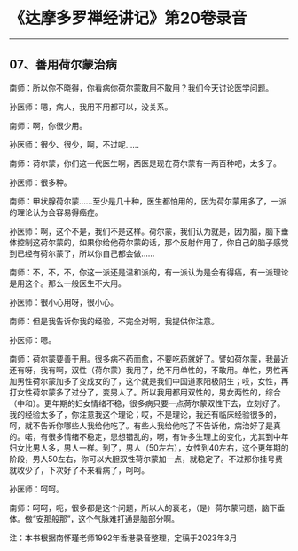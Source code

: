 # 《达摩多罗禅经讲记》第20卷录音

------

## 07、善用荷尔蒙治病

南师：所以你不晓得，你看病你荷尔蒙敢用不敢用？我们今天讨论医学问题。

孙医师：嗯，病人，我用不用都可以，没关系。

南师：啊，你很少用。

孙医师：很少、很少，啊，不过呢……

南师：荷尔蒙，你们这一代医生啊，西医是现在荷尔蒙有一两百种吧，太多了。

孙医师：很多种。

南师：甲状腺荷尔蒙……至少是几十种，医生都怕用的，因为荷尔蒙用多了，一派的理论认为会容易得癌症。

孙医师：啊，这个不是，我们不是这样。荷尔蒙，我们认为就是，因为脑，脑下垂体控制这荷尔蒙的，如果你给他荷尔蒙的话，那个反射作用了，你自己的脑子感觉到已经有荷尔蒙了，所以你自己都会做……

南师：不，不，不，你这一派还是温和派的，有一派认为是会有得癌，有一派理论是用这个。那么一般医生不大用。

孙医师：很小心用呀，很小心。

南师：但是我告诉你我的经验，不完全对啊，我提供你注意。

孙医师：嗯。

南师：荷尔蒙要善于用。很多病不药而愈，不要吃药就好了。譬如荷尔蒙，我最近还有呀，我有啊，双性（荷尔蒙）我用了，绝不用单性的，不敢用。单性，男性再加男性荷尔蒙加多了变成女的了，这个就是我们中国道家阳极阴生；哎，女性，再打女性荷尔蒙多了过分了，变男人了。所以我用都用双性的，男女两性的，综合（中和）。更年期的妇女情绪不稳，很多病只要一点荷尔蒙双性下去，立刻好了。我的经验太多了，你注意我这个理论；哎，不是理论，我还有临床经验很多的，呵，就不告诉你哪些人我给他吃了。有些人我给他吃了不告诉他，病治好了是真的。喏，有很多情绪不稳定，思想错乱的，啊，有许多生理上的变化，尤其到中年妇女比男人多，男人一样。到了，男人（50左右），女性到40左右，这个更年期的阶段，男人50左右，你可以大胆双性荷尔蒙加一点，就稳定了。不过那你挂号费就收少了，下次好了不来看病了，呵呵。

孙医师：呵呵。

南师：呵呵，呃，很多都是这个问题，所以人的衰老，（是）荷尔蒙问题，脑下垂体。做“安那般那”，这个气脉难打通是脑部分啊。

注：本书根据南怀瑾老师1992年香港录音整理，定稿于2023年3月


